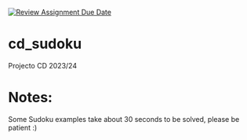 [![Review Assignment Due Date](https://classroom.github.com/assets/deadline-readme-button-24ddc0f5d75046c5622901739e7c5dd533143b0c8e959d652212380cedb1ea36.svg)](https://classroom.github.com/a/umiNbtyr)
# cd_sudoku
Projecto CD 2023/24

# Notes:
Some Sudoku examples take about 30 seconds to be solved, please be patient :)
